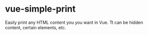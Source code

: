 # vue-simple-print
Easily print any HTML content you you want in Vue. Tt can be hidden content, certain elements, etc.
